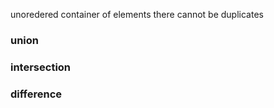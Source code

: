 unoredered container of elements
there cannot be duplicates

### union

### intersection

### difference
